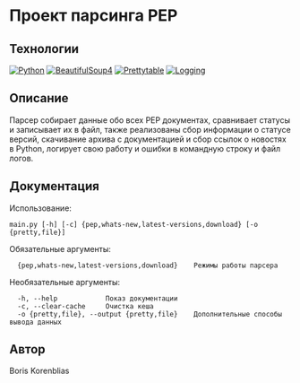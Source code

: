 # Проект парсинга PEP

## Технологии

[![Python](https://img.shields.io/badge/-Python-464646?style=flat&logo=Python&logoColor=ffffff&color=043A6B)](https://www.python.org/)
[![BeautifulSoup4](https://img.shields.io/badge/-BeautifulSoup4-464646?style=flat&logo=BeautifulSoup4&logoColor=ffffff&color=043A6B)](https://www.crummy.com/software/BeautifulSoup/)
[![Prettytable](https://img.shields.io/badge/-Prettytable-464646?style=flat&logo=Prettytable&logoColor=ffffff&color=043A6B)](https://github.com/jazzband/prettytable)
[![Logging](https://img.shields.io/badge/-Logging-464646?style=flat&logo=Logging&logoColor=ffffff&color=043A6B)](https://docs.python.org/3/library/logging.html)

## Описание

Парсер собирает данные обо всех PEP документах, сравнивает статусы и записывает их в файл,
также реализованы сбор информации о статусе версий, скачивание архива с документацией и сбор ссылок о новостях в Python,
логирует свою работу и ошибки в командную строку и файл логов.

## Документация

Использование: 
```
main.py [-h] [-c] {pep,whats-new,latest-versions,download} [-o {pretty,file}]
```

Обязательные аргументы:
```
  {pep,whats-new,latest-versions,download}    Режимы работы парсера
```

Необязательные аргументы:
```
  -h, --help            Показ документации
  -c, --clear-cache     Очистка кеша
  -o {pretty,file}, --output {pretty,file}    Дополнительные способы вывода данных
```

## Автор

Boris Korenblias
